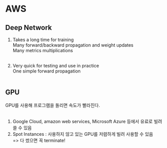 # AWS
## Deep Network
1. Takes a long time for training <br>
Many forward/backward propagation and weight updates <br>
Many metrics multiplications <br><br>

2. Very quick for testing and use in practice <br>
One simple forward propagation <br><br>

## GPU
GPU를 사용해 프로그램을 돌리면 속도가 빨라진다. <br><br>

1. Google Cloud, amazon web services, Microsoft Azure 등에서 유료로 빌려쓸 수 있음 <br>
2. Spot Instances : 사용하지 않고 있는 GPU를 저렴하게 빌려 사용할 수 있음 <br>
=> 다 썼으면 꼭 terminate!
